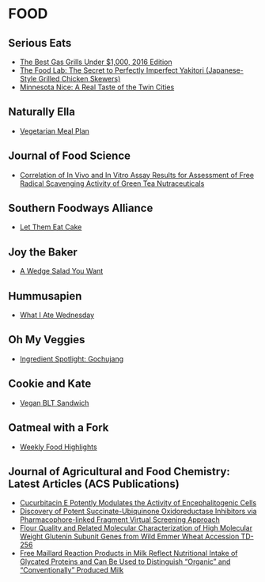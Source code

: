 # FOOD

## Serious Eats
- [The Best Gas Grills Under $1,000, 2016 Edition](http://feeds.seriouseats.com/~r/seriouseatsfeaturesvideos/~3/v2P-6Vsr3ds/best-gas-grills-under-thousand-affordable-grill-reviews.html)
- [The Food Lab: The Secret to Perfectly Imperfect Yakitori (Japanese-Style Grilled Chicken Skewers)](http://feeds.seriouseats.com/~r/seriouseatsfeaturesvideos/~3/fWSwbFvkihw/japanese-style-grilled-chicken-yakitori-teriyaki.html)
- [Minnesota Nice: A Real Taste of the Twin Cities](http://feeds.seriouseats.com/~r/seriouseatsfeaturesvideos/~3/cdyTB-eUxdM/real-minneapolis-st-paul-twin-cities-minnesota.html)

## Naturally Ella
- [Vegetarian Meal Plan](http://feedproxy.google.com/~r/NaturallyElla/~3/RHreZJgKJTo/)

## Journal of Food Science
- [Correlation of In Vivo and In Vitro Assay Results for Assessment of Free Radical Scavenging Activity of Green Tea Nutraceuticals](http://onlinelibrary.wiley.com/resolve/doi?DOI=10.1111%2F1750-3841.13362)

## Southern Foodways Alliance
- [Let Them Eat Cake](http://www.southernfoodways.org/let-them-eat-cake/)

## Joy the Baker
- [A Wedge Salad You Want](http://joythebaker.com/2016/06/a-wedge-salad-you-want/)

## Hummusapien
- [What I Ate Wednesday](http://www.hummusapien.com/ate-wednesday-49-7/)

## Oh My Veggies
- [Ingredient Spotlight: Gochujang](http://ohmyveggies.com/ingredient-spotlight-gochujang/)

## Cookie and Kate
- [Vegan BLT Sandwich](http://feedproxy.google.com/~r/CookieAndKate/~3/wO86DXjGYAk/)

## Oatmeal with a Fork
- [Weekly Food Highlights](http://www.oatmealwithafork.com/2016/06/08/weekly-food-highlights-2/)

## Journal of Agricultural and Food Chemistry: Latest Articles (ACS Publications)
- [Cucurbitacin E Potently Modulates
the Activity of
Encephalitogenic Cells](http://feedproxy.google.com/~r/acs/jafcau/~3/c4ReCgr7vSU/acs.jafc.6b00951)
- [Discovery of Potent Succinate-Ubiquinone Oxidoreductase
Inhibitors via Pharmacophore-linked Fragment Virtual Screening Approach](http://feedproxy.google.com/~r/acs/jafcau/~3/a-Wq1TsjdZ8/acs.jafc.6b00325)
- [Flour Quality and Related Molecular Characterization
of High Molecular Weight Glutenin Subunit Genes from Wild Emmer Wheat
Accession TD-256](http://feedproxy.google.com/~r/acs/jafcau/~3/RoEEdlq8Wic/acs.jafc.6b01547)
- [Free Maillard Reaction Products in Milk Reflect Nutritional
Intake of Glycated Proteins and Can Be Used to Distinguish “Organic”
and “Conventionally” Produced Milk](http://feedproxy.google.com/~r/acs/jafcau/~3/D5iuPYABzb8/acs.jafc.6b01375)


